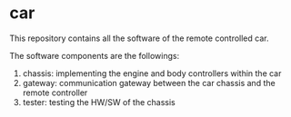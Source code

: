 # car

This repository contains all the software of the remote controlled car.

The software components are the followings:
1. chassis: implementing the engine and body controllers within the car
2. gateway: communication gateway between the car chassis and the remote controller
3. tester: testing the HW/SW of the chassis

